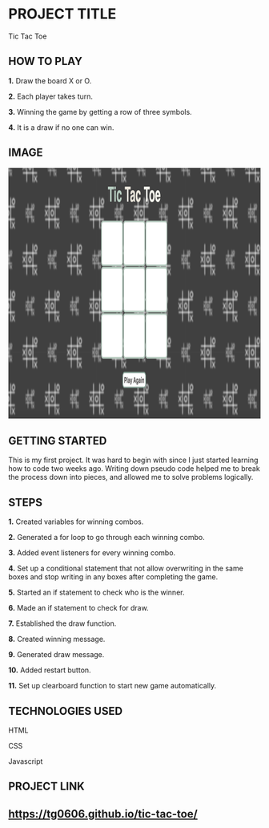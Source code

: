 
<h1>PROJECT TITLE</h1>

Tic Tac Toe 

<h2>HOW TO PLAY</h2>

<b>1.</b> Draw the board X or O.

<b>2.</b> Each player takes turn.

<b>3.</b> Winning the game by getting a row of three symbols. 

<b>4.</b> It is a draw if no one can win. 

<h2>IMAGE</h2>

<img src="images/Tic-Tac-Toe.png" width="1400px" height="500px">

<h2>GETTING STARTED</h2>

This is my first project. It was hard to begin with since I just started learning how to code two weeks ago. Writing down pseudo code helped me to break the process down into pieces, and allowed me to solve problems logically.  

<h2>STEPS</h2>

<b>1.</b> Created variables for winning combos.

<b>2.</b> Generated a for loop to go through each winning combo.

<b>3.</b> Added event listeners for every winning combo.

<b>4.</b> Set up a conditional statement that not allow overwriting in the same boxes and stop writing in any boxes after completing the game.

<b>5.</b> Started an if statement to check who is the winner.

<b>6.</b> Made an if statement to check for draw.

<b>7.</b> Established the draw function.

<b>8.</b> Created winning message. 

<b>9.</b> Generated draw message.

<b>10.</b> Added restart button.

<b>11.</b> Set up clearboard function to start new game automatically.

<h2>TECHNOLOGIES USED</h2>

HTML

CSS

Javascript 

<h2>PROJECT LINK<h2>

https://tg0606.github.io/tic-tac-toe/






